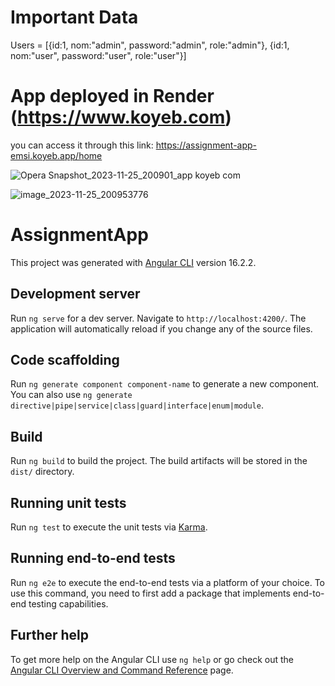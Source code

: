 # Important Data

Users = [{id:1, nom:"admin", password:"admin", role:"admin"}, {id:1, nom:"user", password:"user", role:"user"}]

# App deployed in Render (https://www.koyeb.com)

you can access it through this link: https://assignment-app-emsi.koyeb.app/home

![Opera Snapshot_2023-11-25_200901_app koyeb com](https://github.com/Sohaib-jalil/front_End_Mbds_Casa/assets/92445933/34149ca5-7e47-4c0a-991f-3cb849fb3810)

![image_2023-11-25_200953776](https://github.com/Sohaib-jalil/front_End_Mbds_Casa/assets/92445933/02861c9c-4eab-4b30-9683-9067d1be5318)


# AssignmentApp

This project was generated with [Angular CLI](https://github.com/angular/angular-cli) version 16.2.2.

## Development server

Run `ng serve` for a dev server. Navigate to `http://localhost:4200/`. The application will automatically reload if you change any of the source files.

## Code scaffolding

Run `ng generate component component-name` to generate a new component. You can also use `ng generate directive|pipe|service|class|guard|interface|enum|module`.

## Build

Run `ng build` to build the project. The build artifacts will be stored in the `dist/` directory.

## Running unit tests

Run `ng test` to execute the unit tests via [Karma](https://karma-runner.github.io).

## Running end-to-end tests

Run `ng e2e` to execute the end-to-end tests via a platform of your choice. To use this command, you need to first add a package that implements end-to-end testing capabilities.

## Further help

To get more help on the Angular CLI use `ng help` or go check out the [Angular CLI Overview and Command Reference](https://angular.io/cli) page.
